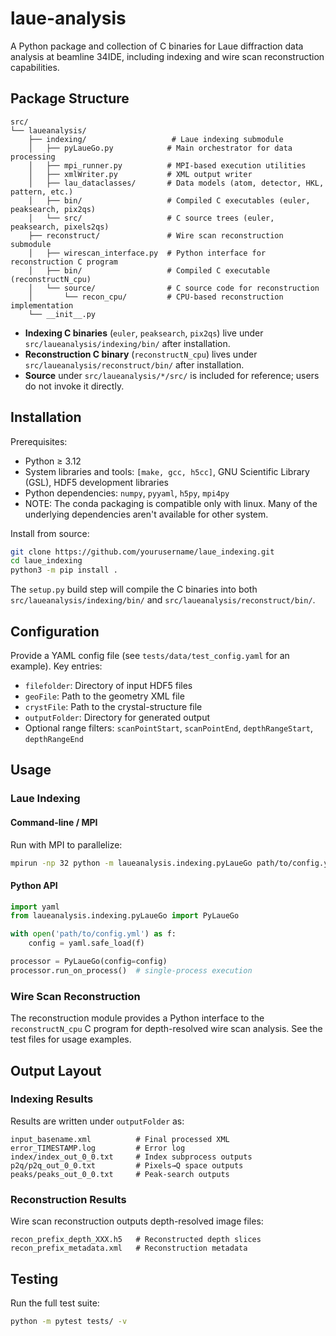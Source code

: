 # laue-analysis

A Python package and collection of C binaries for Laue diffraction data analysis at beamline 34IDE, including indexing and wire scan reconstruction capabilities.

## Package Structure

```
src/
└── laueanalysis/
    ├── indexing/                   # Laue indexing submodule
    │   ├── pyLaueGo.py            # Main orchestrator for data processing
    │   ├── mpi_runner.py          # MPI-based execution utilities
    │   ├── xmlWriter.py           # XML output writer
    │   ├── lau_dataclasses/       # Data models (atom, detector, HKL, pattern, etc.)
    │   ├── bin/                   # Compiled C executables (euler, peaksearch, pix2qs)
    │   └── src/                   # C source trees (euler, peaksearch, pixels2qs)
    ├── reconstruct/               # Wire scan reconstruction submodule
    │   ├── wirescan_interface.py  # Python interface for reconstruction C program
    │   ├── bin/                   # Compiled C executable (reconstructN_cpu)
    │   └── source/                # C source code for reconstruction
    │       └── recon_cpu/         # CPU-based reconstruction implementation
    └── __init__.py
```

- **Indexing C binaries** (`euler`, `peaksearch`, `pix2qs`) live under `src/laueanalysis/indexing/bin/` after installation.
- **Reconstruction C binary** (`reconstructN_cpu`) lives under `src/laueanalysis/reconstruct/bin/` after installation.
- **Source** under `src/laueanalysis/*/src/` is included for reference; users do not invoke it directly.

## Installation

Prerequisites:

- Python ≥ 3.12  
- System libraries and tools: `[make, gcc, h5cc]`, GNU Scientific Library (GSL), HDF5 development libraries
- Python dependencies: `numpy`, `pyyaml`, `h5py`, `mpi4py`
- NOTE: The conda packaging is compatible only with linux. Many of the underlying dependencies aren't available for other system. 

Install from source:

```bash
git clone https://github.com/yourusername/laue_indexing.git
cd laue_indexing
python3 -m pip install .
```

The `setup.py` build step will compile the C binaries into both `src/laueanalysis/indexing/bin/` and `src/laueanalysis/reconstruct/bin/`.  

## Configuration

Provide a YAML config file (see `tests/data/test_config.yaml` for an example).  Key entries:

- `filefolder`: Directory of input HDF5 files
- `geoFile`: Path to the geometry XML file
- `crystFile`: Path to the crystal-structure file
- `outputFolder`: Directory for generated output  
- Optional range filters: `scanPointStart`, `scanPointEnd`, `depthRangeStart`, `depthRangeEnd`

## Usage

### Laue Indexing

#### Command-line / MPI

Run with MPI to parallelize:

```bash
mpirun -np 32 python -m laueanalysis.indexing.pyLaueGo path/to/config.yml
```

#### Python API

```python
import yaml
from laueanalysis.indexing.pyLaueGo import PyLaueGo

with open('path/to/config.yml') as f:
    config = yaml.safe_load(f)

processor = PyLaueGo(config=config)
processor.run_on_process()  # single-process execution
```

### Wire Scan Reconstruction

The reconstruction module provides a Python interface to the `reconstructN_cpu` C program for depth-resolved wire scan analysis. See the test files for usage examples.

## Output Layout

### Indexing Results
Results are written under `outputFolder` as:

```
input_basename.xml          # Final processed XML
error_TIMESTAMP.log         # Error log
index/index_out_0_0.txt     # Index subprocess outputs
p2q/p2q_out_0_0.txt         # Pixels→Q space outputs
peaks/peaks_out_0_0.txt     # Peak-search outputs
```

### Reconstruction Results
Wire scan reconstruction outputs depth-resolved image files:

```
recon_prefix_depth_XXX.h5   # Reconstructed depth slices
recon_prefix_metadata.xml   # Reconstruction metadata
```

## Testing

Run the full test suite:

```bash
python -m pytest tests/ -v
```
